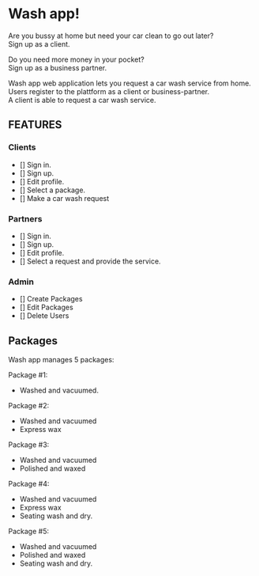 # Wash app!

Are you bussy at home but need your car clean to go out later? \
Sign up as a client.

Do you need more money in your pocket? \
Sign up as a business partner.

Wash app web application lets you request a car wash service from home. \
Users register to the plattform as a client or business-partner. \
A client is able to request a car wash service.

## FEATURES

### Clients

- [] Sign in.
- [] Sign up.
- [] Edit profile.
- [] Select a package.
- [] Make a car wash request

### Partners
- [] Sign in.
- [] Sign up.
- [] Edit profile.
- [] Select a request and provide the service.

### Admin
- [] Create Packages
- [] Edit Packages
- [] Delete Users

## Packages

Wash app manages 5 packages:

Package #1:
- Washed and vacuumed.

Package #2:
- Washed and vacuumed
- Express wax

Package #3:
- Washed and vacuumed
- Polished and waxed

Package #4:
- Washed and vacuumed
- Express wax
- Seating wash and dry.

Package #5:
- Washed and vacuumed
- Polished and waxed
- Seating wash and dry.

